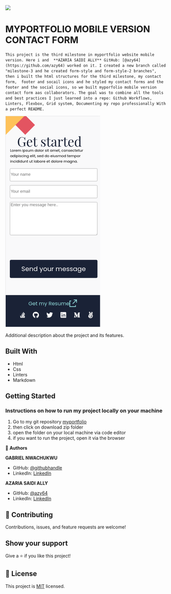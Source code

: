![](https://img.shields.io/badge/Microverse-blueviolet)

# MYPORTFOLIO MOBILE VERSION CONTACT FORM

`This project is the third milestone in myportfolio website mobile version. Here i and  **AZARIA SAIDI ALLY**
GitHub: [@azy64](https://github.com/azy64) worked on it. I created a new branch called "milestone-3 and he created form-style and form-style-2 branches", then i built the html structures for the third milestone, my contact form,  footer and socail icons and he styled my contact forms and the footer and the social icons, so we built myporfolio mobile version contact form aas collaborators. The goal was to combine all the tools and best practices I just learned into a repo: Github Workflows, Linters, Flexbox, Grid system, Documenting my repo professionally With a perfect README.`

![screenshot](images/screenshoot-2.png)

Additional description about the project and its features.

## Built With

- Html
- Css
- Linters
- Markdown


## Getting Started
### Instructions on how to run my project locally on your machine
1. Go  to my git repository [myportfolio](https://github.com/gabrielcoder247/myportfolio-2/tree/milestone-2)
2. then click on download zip folder
3. open the folder on your local machine via code editor
4. if you want to run the project, open it via the browser



👤 **Authors**

**GABRIEL NWACHUKWU**

- GitHub: [@githubhandle](https://github.com/gabrielcoder247)
- LinkedIn: [LinkedIn](https://www.linkedin.com/in/gabriel-nwachukwu-209613173/)

 **AZARIA SAIDI ALLY**
- GitHub: [@azy64](https://github.com/azy64)
- LinkedIn: [LinkedIn](https://www.linkedin.com/in/azaria-saidi-524780112/)


## 🤝 Contributing

Contributions, issues, and feature requests are welcome!


## Show your support

Give a ⭐️ if you like this project!


## 📝 License

This project is [MIT](./MIT.md) licensed.
